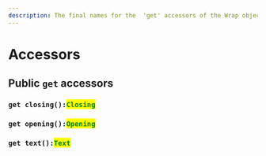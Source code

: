 ```yaml
---
description: The final names for the  'get' accessors of the Wrap object
---
```


# Accessors

## Public `get` accessors

### `get closing():`<mark style="color:green;">`Closing`</mark>

### `get opening():`<mark style="color:green;">`Opening`</mark>

### `get text():`<mark style="color:green;">`Text`</mark>
